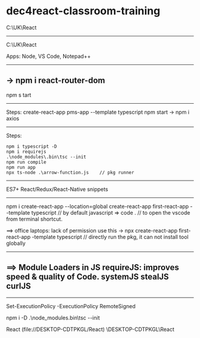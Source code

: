 # dec4react-classroom-training


C:\UK\React
___________
C:\UK\React


Apps: Node, VS Code, Notepad++


----
-> npm i react-router-dom 
----
npm s tart

----
Steps:
	create-react-app pms-app --template typescript
	npm start
->	npm i axios

----
Steps: 
	
	npm i typescript -D 
	npm i requirejs 	
	.\node_modules\.bin\tsc --init
	npm run compile
	npm run app
	npx ts-node .\arrow-function.js    // pkg runner

---

ES7+ React/Redux/React-Native snippets

---
npm i create-react-app --location=global
create-react-app first-react-app --template typescript // by default javascript
=> code .   // to open the vscode from terminal shortcut.




==> office laptops: lack of permission use this 
-> npx create-react-app first-react-app -template typescript // directly run the pkg, it can not install tool globally



	
---
==> Module Loaders in JS
requireJS: improves speed & quality of Code.
systemJS
stealJS
curlJS
---

----
Set-ExecutionPolicy -ExecutionPolicy RemoteSigned

npm i -D
.\node_modules\.bin\tsc --init


React (file://DESKTOP-CDTPKGL/React)
\\DESKTOP-CDTPKGL\React


